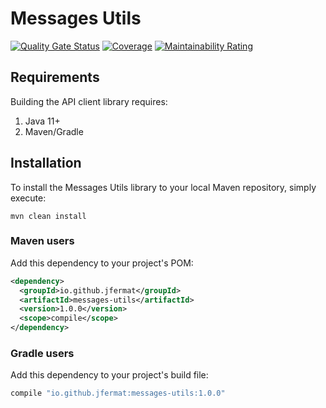 # Messages Utils

[![Quality Gate Status](https://sonarcloud.io/api/project_badges/measure?project=jfermat_messages-utils&metric=alert_status)](https://sonarcloud.io/dashboard?id=jfermat_messages-utils) [![Coverage](https://sonarcloud.io/api/project_badges/measure?project=jfermat_messages-utils&metric=coverage)](https://sonarcloud.io/dashboard?id=jfermat_messages-utils) [![Maintainability Rating](https://sonarcloud.io/api/project_badges/measure?project=jfermat_messages-utils&metric=sqale_rating)](https://sonarcloud.io/dashboard?id=jfermat_messages-utils)

## Requirements

Building the API client library requires:
1. Java 11+
2. Maven/Gradle

## Installation

To install the Messages Utils library to your local Maven repository, simply execute:

```shell
mvn clean install
```

### Maven users

Add this dependency to your project's POM:

```xml
<dependency>
  <groupId>io.github.jfermat</groupId>
  <artifactId>messages-utils</artifactId>
  <version>1.0.0</version>
  <scope>compile</scope>
</dependency>
```

### Gradle users

Add this dependency to your project's build file:

```groovy
compile "io.github.jfermat:messages-utils:1.0.0"
```